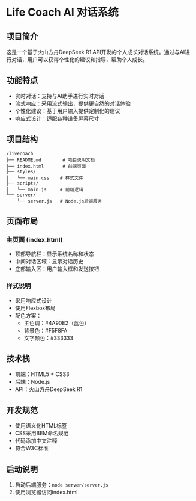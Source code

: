 # Life Coach AI 对话系统

## 项目简介
这是一个基于火山方舟DeepSeek R1 API开发的个人成长对话系统。通过与AI进行对话，用户可以获得个性化的建议和指导，帮助个人成长。

## 功能特点
- 实时对话：支持与AI助手进行实时对话
- 流式响应：采用流式输出，提供更自然的对话体验
- 个性化建议：基于用户输入提供定制化的建议
- 响应式设计：适配各种设备屏幕尺寸

## 项目结构
```
/livecoach
├── README.md        # 项目说明文档
├── index.html       # 前端页面
├── styles/
│   └── main.css    # 样式文件
├── scripts/
│   └── main.js     # 前端逻辑
└── server/
    └── server.js   # Node.js后端服务
```

## 页面布局
### 主页面 (index.html)
- 顶部导航栏：显示系统名称和状态
- 中间对话区域：显示对话历史
- 底部输入区：用户输入框和发送按钮

### 样式说明
- 采用响应式设计
- 使用Flexbox布局
- 配色方案：
  - 主色调：#4A90E2（蓝色）
  - 背景色：#F5F8FA
  - 文字颜色：#333333

## 技术栈
- 前端：HTML5 + CSS3
- 后端：Node.js
- API：火山方舟DeepSeek R1

## 开发规范
- 使用语义化HTML标签
- CSS采用BEM命名规范
- 代码添加中文注释
- 符合W3C标准

## 启动说明
1. 启动后端服务：`node server/server.js`
2. 使用浏览器访问index.html